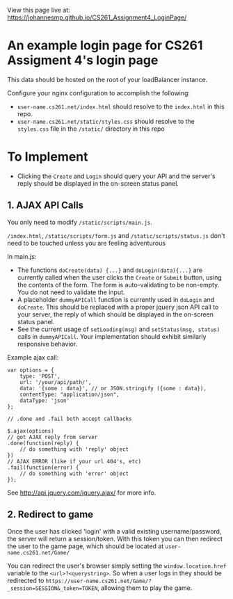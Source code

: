 View this page live at:
https://johannesmp.github.io/CS261_Assignment4_LoginPage/



# An example login page for CS261 Assigment 4's login page

This data should be hosted on the root of your loadBalancer instance.

Configure your nginx configuration to accomplish the following:

- `user-name.cs261.net/index.html` should resolve to the `index.html` in this repo.
- `user-name.cs261.net/static/styles.css` should resolve to the `styles.css` file in the `/static/` directory in this repo


# To Implement

- Clicking the `Create` and `Login` should query your API and the server's reply should be displayed in the on-screen status panel.


## 1. AJAX API Calls

You only need to modify `/static/scripts/main.js`. 

`/index.html`, `/static/scripts/form.js` and `/static/scripts/status.js` don't need to be touched unless you are feeling adventurous

In main.js:

- The functions `doCreate(data) {...}` and `doLogin(data){...}` are currently called when the user clicks the `Create` or `Submit` button, using the contents of the form. The form is auto-validating to be non-empty. You do not need to validate the input.
- A placeholder `dummyAPICall` function is currently used in `doLogin` and `doCreate`. This should be replaced with a proper jquery json API call to your server, the reply of which should be displayed in the on-screen status panel.
- See the current usage of `setLoading(msg)` and `setStatus(msg, status)` calls in `dummyAPICall`. Your implementation should exhibit similarly responsive behavior.

Example ajax call:

    var options = {
        type: 'POST',
        url: '/your/api/path/',
        data: '{some : data}', // or JSON.stringify ({some : data}),
        contentType: "application/json",
        dataType: 'json'
    };

    // .done and .fail both accept callbacks 
    
    $.ajax(options)
    // got AJAX reply from server
    .done(function(reply) {
        // do something with 'reply' object
    })
    // AJAX ERROR (like if your url 404's, etc)
    .fail(function(error) {
        // do something with 'error' object
    });
 
See http://api.jquery.com/jquery.ajax/ for more info.
 
## 2. Redirect to game
 
Once the user has clicked 'login' with a valid existing username/password, the server will return a session/token. With this token you can then redirect the user to the game page, which should be located at `user-name.cs261.net/Game/`
 
You can redirect the user's browser simply setting the `window.location.href` variable to the `<url>?<querystring>`. So when a user logs in they should be redirected to `https://user-name.cs261.net/Game/?_session=SESSION&_token=TOKEN`, allowing them to play the game.

 

 
 
